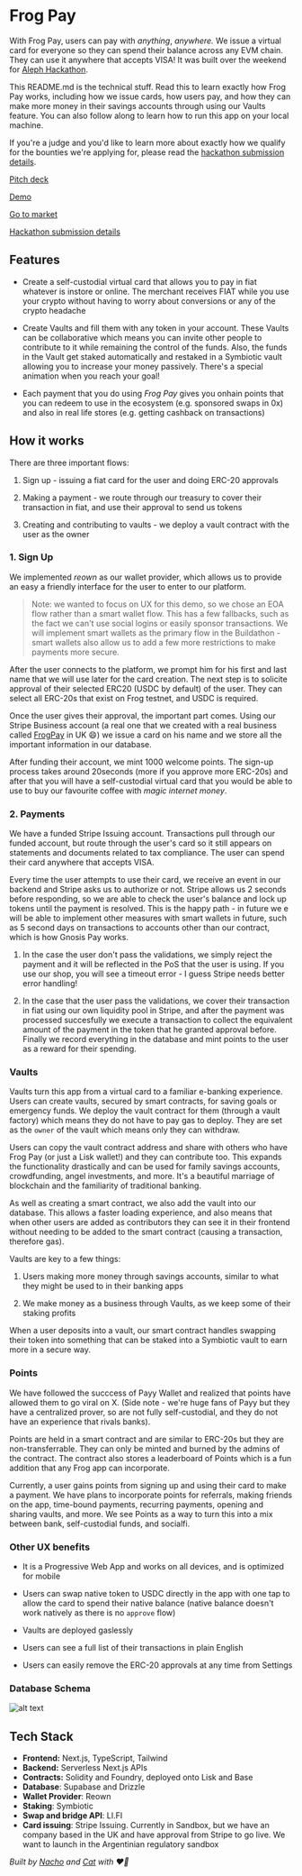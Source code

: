 # Frog Pay

With Frog Pay, users can pay with _anything_, _anywhere._ We issue a virtual card for everyone so they can spend their balance across any EVM chain. They can use it anywhere that accepts VISA! It was built over the weekend for [Aleph Hackathon](https://dorahacks.io/hackathon/aleph-hackathon/detail).

This README.md is the technical stuff. Read this to learn exactly how Frog Pay works, including how we issue cards, how users pay, and how they can make more money in their savings accounts through using our Vaults feature. You can also follow along to learn how to run this app on your local machine.

If you're a judge and you'd like to learn more about exactly how we qualify for the bounties we're applying for, please read the [hackathon submission details](./HACKATHON_SUBMISSION_DETAILS.md).

[Pitch deck]()

[Demo]()

[Go to market]()

[Hackathon submission details](./HACKATHON_SUBMISSION_DETAILS.md)

## Features

- Create a self-custodial virtual card that allows you to pay in fiat whatever is instore or online. The merchant receives FIAT while you use your crypto without having to worry about conversions or any of the crypto headache

- Create Vaults and fill them with any token in your account. These Vaults can be collaborative which means you can invite other people to contribute to it while remaining the control of the funds. Also, the funds in the Vault get staked automatically and restaked in a Symbiotic vault allowing you to increase your money passively. There's a special animation when you reach your goal!

- Each payment that you do using _Frog Pay_ gives you onhain points that you can redeem to use in the ecosystem (e.g. sponsored swaps in 0x) and also in real life stores (e.g. getting cashback on transactions)

## How it works

There are three important flows:

1. Sign up - issuing a fiat card for the user and doing ERC-20 approvals

2. Making a payment - we route through our treasury to cover their transaction in fiat, and use their approval to send us tokens

3. Creating and contributing to vaults - we deploy a vault contract with the user as the owner

### 1. Sign Up

We implemented _reown_ as our wallet provider, which allows us to provide an easy a friendly interface for the user to enter to our platform.

> Note: we wanted to focus on UX for this demo, so we chose an EOA flow rather than a smart wallet flow. This has a few fallbacks, such as the fact we can't use social logins or easily sponsor transactions. We will implement smart wallets as the primary flow in the Buildathon - smart wallets also allow us to add a few more restrictions to make payments more secure.

After the user connects to the platform, we prompt him for his first and last name that we will use later for the card creation. The next step is to solicite approval of their selected ERC20 (USDC by default) of the user. They can select all ERC-20s that exist on Frog testnet, and USDC is required.

Once the user gives their approval, the important part comes. Using our Stripe Business account (a real one that we created with a real business called [FrogPay](https://find-and-update.company-information.service.gov.uk/company/NI732549) in UK 😄) we issue a card on his name and we store all the important information in our database.

After funding their account, we mint 1000 welcome points. The sign-up process takes around 20seconds (more if you approve more ERC-20s) and after that you will have a self-custodial virtual card that you would be able to use to buy our favourite coffee with _magic internet money_.

### 2. Payments

We have a funded Stripe Issuing account. Transactions pull through our funded account, but route through the user's card so it still appears on statements and documents related to tax compliance. The user can spend their card anywhere that accepts VISA.

Every time the user attempts to use their card, we receive an event in our backend and Stripe asks us to authorize or not. Stripe allows us 2 seconds before responding, so we are able to check the user's balance and lock up tokens until the payment is resolved. This is the happy path - in future we e will be able to implement other measures with smart wallets in future, such as 5 second days on transactions to accounts other than our contract, which is how Gnosis Pay works.

1. In the case the user don't pass the validations, we simply reject the payment and it will be reflected in the PoS that the user is using. If you use our shop, you will see a timeout error - I guess Stripe needs better error handling!

2. In the case that the user pass the validations, we cover their transaction in fiat using our own liquidity pool in Stripe, and after the payment was processed succesfully we execute a transaction to collect the equivalent amount of the payment in the token that he granted approval before. Finally we record everything in the database and mint points to the user as a reward for their spending.

### Vaults

Vaults turn this app from a virtual card to a familiar e-banking experience. Users can create vaults, secured by smart contracts, for saving goals or emergency funds. We deploy the vault contract for them (through a vault factory) which means they do not have to pay gas to deploy. They are set as the `owner` of the vault which means only they can withdraw.

Users can copy the vault contract address and share with others who have Frog Pay (or just a Lisk wallet!) and they can contribute too. This expands the functionality drastically and can be used for family savings accounts, crowdfunding, angel investments, and more. It's a beautiful marriage of blockchain and the familiarity of traditional banking.

As well as creating a smart contract, we also add the vault into our database. This allows a faster loading experience, and also means that when other users are added as contributors they can see it in their frontend without needing to be added to the smart contract (causing a transaction, therefore gas).

Vaults are key to a few things:

1. Users making more money through savings accounts, similar to what they might be used to in their banking apps

2. We make money as a business through Vaults, as we keep some of their staking profits

When a user deposits into a vault, our smart contract handles swapping their token into something that can be staked into a Symbiotic vault to earn more in a secure way.

### Points

We have followed the succcess of Payy Wallet and realized that points have allowed them to go viral on X. (Side note - we're huge fans of Payy but they have a centralized prover, so are not fully self-custodial, and they do not have an experience that rivals banks).

Points are held in a smart contract and are similar to ERC-20s but they are non-transferrable. They can only be minted and burned by the admins of the contract. The contract also stores a leaderboard of Points which is a fun addition that any Frog app can incorporate.

Currently, a user gains points from signing up and using their card to make a payment. We have plans to incorporate points for referrals, making friends on the app, time-bound payments, recurring payments, opening and sharing vaults, and more. We see Points as a way to turn this into a mix between bank, self-custodial funds, and socialfi.

### Other UX benefits

- It is a Progressive Web App and works on all devices, and is optimized for mobile

- Users can swap native token to USDC directly in the app with one tap to allow the card to spend their native balance (native balance doesn't work natively as there is no `approve` flow)

- Vaults are deployed gaslessly

- Users can see a full list of their transactions in plain English

- Users can easily remove the ERC-20 approvals at any time from Settings

### Database Schema

![alt text](database-schema.png)

## Tech Stack

- **Frontend:** Next.js, TypeScript, Tailwind
- **Backend:** Serverless Next.js APIs
- **Contracts:** Solidity and Foundry, deployed onto Lisk and Base
- **Database**: Supabase and Drizzle
- **Wallet Provider**: Reown
- **Staking**: Symbiotic
- **Swap and bridge API**: LI.FI
- **Card issuing**: Stripe Issuing. Currently in Sandbox, but we have an company based in the UK and have approval from Stripe to go live. We want to launch in the Argentinian regulatory sandbox

_Built by [Nacho](https://x.com/ziginiz) and [Cat](https://x.com/catmcgeecode) with ❤️‍🔥_
